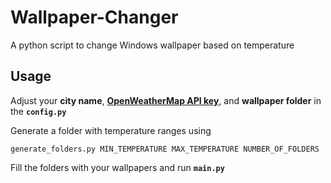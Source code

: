 # Wallpaper-Changer
A python script to change Windows wallpaper based on temperature
## Usage
Adjust your **city name**, [**OpenWeatherMap API key**](https://openweathermap.org/price), and **wallpaper folder** in the **```config.py```**

Generate a folder with temperature ranges using

```generate_folders.py MIN_TEMPERATURE MAX_TEMPERATURE NUMBER_OF_FOLDERS```

Fill the folders with your wallpapers and run **```main.py```**
